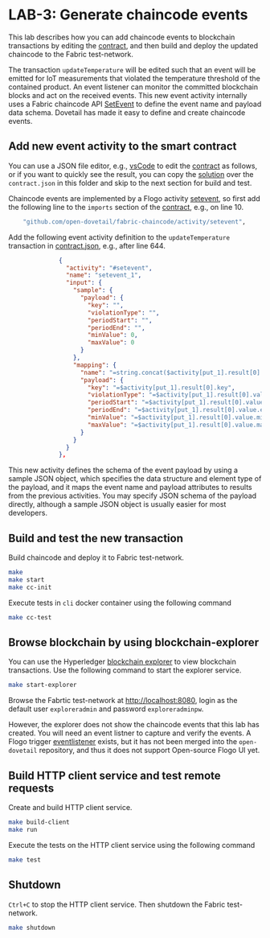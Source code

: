 # LAB-3: Generate chaincode events

This lab describes how you can add chaincode events to blockchain transactions by editing the [contract](./contract.json), and then build and deploy the updated chaincode to the Fabric test-network.

The transaction `updateTemperature` will be edited such that an event will be emitted for IoT measurements that violated the temperature threshold of the contained product. An event listener can monitor the committed blockchain blocks and act on the received events. This new event activity internally uses a Fabric chaincode API [SetEvent](https://github.com/hyperledger/fabric-chaincode-go/blob/master/shim/stub.go) to define the event name and payload data schema. Dovetail has made it easy to define and create chaincode events.

## Add new event activity to the smart contract

You can use a JSON file editor, e.g., [vsCode](https://code.visualstudio.com/download) to edit the [contract](./contract.json) as follows, or if you want to quickly see the result, you can copy the [solution](./solution/contract.json) over the `contract.json` in this folder and skip to the next section for build and test.

Chaincode events are implemented by a Flogo activity [setevent](https://github.com/open-dovetail/fabric-chaincode/tree/master/activity/setevent), so first add the following line to the `imports` section of the [contract](./contract.json), e.g., on line 10.

```bash
    "github.com/open-dovetail/fabric-chaincode/activity/setevent",
```

Add the following event activity definition to the `updateTemperature` transaction in [contract.json](./contract.json), e.g., after line 644.

```json
              {
                "activity": "#setevent",
                "name": "setevent_1",
                "input": {
                  "sample": {
                    "payload": {
                      "key": "",
                      "violationType": "",
                      "periodStart": "",
                      "periodEnd": "",
                      "minValue": 0,
                      "maxValue": 0
                    }
                  },
                  "mapping": {
                    "name": "=string.concat($activity[put_1].result[0].value.measurementType, \" violation\")",
                    "payload": {
                      "key": "=$activity[put_1].result[0].key",
                      "violationType": "=$activity[put_1].result[0].value.measurementType",
                      "periodStart": "=$activity[put_1].result[0].value.periodStart",
                      "periodEnd": "=$activity[put_1].result[0].value.eventTime",
                      "minValue": "=$activity[put_1].result[0].value.minValue",
                      "maxValue": "=$activity[put_1].result[0].value.maxValue"
                    }
                  }
                }
              },
```

This new activity defines the schema of the event payload by using a sample JSON object, which specifies the data structure and element type of the payload, and it maps the event name and payload attributes to results from the previous activities. You may specify JSON schema of the payload directly, although a sample JSON object is usually easier for most developers.

## Build and test the new transaction

Build chaincode and deploy it to Fabric test-network.

```bash
make
make start
make cc-init
```

Execute tests in `cli` docker container using the following command

```bash
make cc-test
```

## Browse blockchain by using blockchain-explorer

You can use the Hyperledger [blockchain explorer](https://github.com/hyperledger/blockchain-explorer) to view blockchain transactions. Use the following command to start the explorer service.

```bash
make start-explorer
```

Browse the Fabrtic test-network at <http://localhost:8080>, login as the default user `exploreradmin` and password `exploreradminpw`.

However, the explorer does not show the chaincode events that this lab has created. You will need an event listner to capture and verify the events. A Flogo trigger [eventlistener](https://github.com/dovetail-lab/fabric-client/tree/master/trigger/eventlistener) exists, but it has not been merged into the `open-dovetail` repository, and thus it does not support Open-source Flogo UI yet.

## Build HTTP client service and test remote requests

Create and build HTTP client service.

```bash
make build-client
make run
```

Execute the tests on the HTTP client service using the following command

```bash
make test
```

## Shutdown

`Ctrl+C` to stop the HTTP client service. Then shutdown the Fabric test-network.

```bash
make shutdown
```
